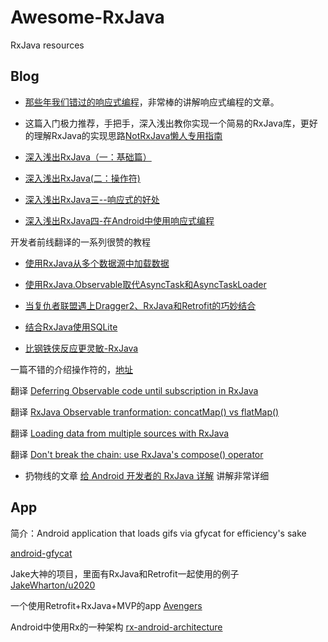# Awesome-RxJava
RxJava resources

## Blog

 * [那些年我们错过的响应式编程](http://www.devtf.cn/?p=174)，非常棒的讲解响应式编程的文章。

 * 这篇入门极力推荐，手把手，深入浅出教你实现一个简易的RxJava库，更好的理解RxJava的实现思路[NotRxJava懒人专用指南](http://www.devtf.cn/?p=323)

 * [深入浅出RxJava（一：基础篇）](http://blog.csdn.net/lzyzsd/article/details/41833541)

 * [深入浅出RxJava(二：操作符)](http://blog.csdn.net/lzyzsd/article/details/44094895)

 * [深入浅出RxJava三--响应式的好处](http://blog.csdn.net/lzyzsd/article/details/44891933)

 * [深入浅出RxJava四-在Android中使用响应式编程](http://blog.csdn.net/lzyzsd/article/details/45033611)

 开发者前线翻译的一系列很赞的教程

 * [使用RxJava从多个数据源中加载数据](http://www.devtf.cn/?p=764)

 * [使用RxJava.Observable取代AsyncTask和AsyncTaskLoader](http://www.devtf.cn/?p=114)

 * [当复仇者联盟遇上Dragger2、RxJava和Retrofit的巧妙结合](http://www.devtf.cn/?p=565)

 * [结合RxJava使用SQLite](http://www.devtf.cn/?p=734)

 * [比钢铁侠反应更灵敏-RxJava](http://www.devtf.cn/?p=770)
 
 一篇不错的介绍操作符的，[地址](http://blog.csdn.net/job_hesc/article/details/46242117) 
 
 翻译 [Deferring Observable code until subscription in RxJava](http://www.jianshu.com/p/c83996149f5b)

 翻译 [RxJava Observable tranformation: concatMap() vs flatMap()](http://www.jianshu.com/p/6d16805537ef)
 
 翻译 [Loading data from multiple sources with RxJava](http://www.jianshu.com/p/be084df924dc)
 
 翻译 [Don't break the chain: use RxJava's compose() operator](http://www.jianshu.com/p/e9e03194199e)
 
 * 扔物线的文章 [给 Android 开发者的 RxJava 详解](http://gank.io/post/560e15be2dca930e00da1083) 讲解非常详细
 
## App

 简介：Android application that loads gifs via gfycat for efficiency's sake

 [android-gfycat](https://github.com/dlew/android-gfycat)

 Jake大神的项目，里面有RxJava和Retrofit一起使用的例子
 [JakeWharton/u2020](https://github.com/JakeWharton/u2020)
 
 一个使用Retrofit+RxJava+MVP的app
 [Avengers](https://github.com/saulmm/Avengers)
 
 Android中使用Rx的一种架构
 [rx-android-architecture](https://github.com/tehmou/rx-android-architecture)
